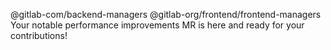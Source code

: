 @gitlab-com/backend-managers @gitlab-org/frontend/frontend-managers Your notable performance improvements MR is here and ready for your contributions!
